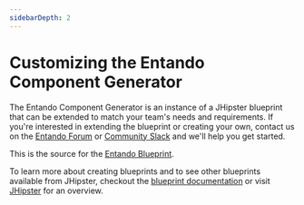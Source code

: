 ```yaml
---
sidebarDepth: 2
---
```

# Customizing the Entando Component Generator

The Entando Component Generator is an instance of a JHipster blueprint that can be extended to match your team's needs and requirements. If you're interested in extending the blueprint or creating your own, contact us on the [Entando Forum](https://forum.entando.com/) or [Community Slack](https://join.slack.com/t/entandocommunity/shared_invite/zt-g609owdv-2K~YRh8zrI6lqlWo4aFWUw) and we'll help you get started.

This is the source for the [Entando Blueprint](https://github.com/entando/generator-jhipster-entando).

To learn more about creating blueprints and to see other blueprints available from JHipster, checkout the [blueprint documentation](https://www.jhipster.tech/modules/creating-a-blueprint/) or visit [JHipster](https://www.jhipster.tech) for an overview.

